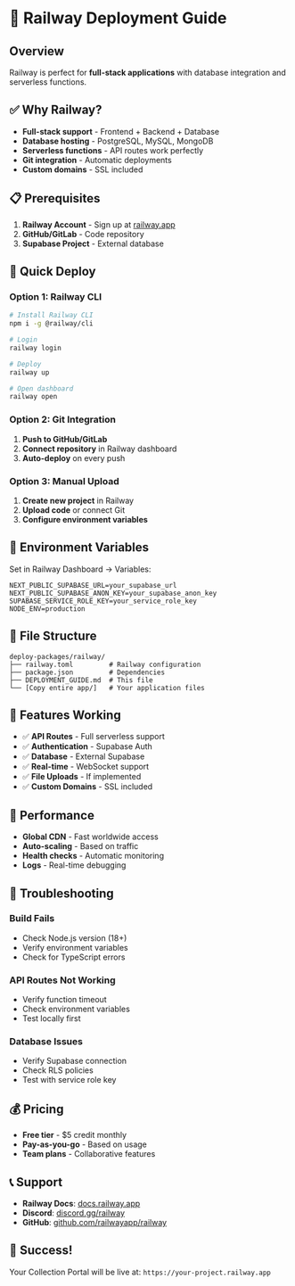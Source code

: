 # 🚀 Railway Deployment Guide

## Overview
Railway is perfect for **full-stack applications** with database integration and serverless functions.

## ✅ Why Railway?
- **Full-stack support** - Frontend + Backend + Database
- **Database hosting** - PostgreSQL, MySQL, MongoDB
- **Serverless functions** - API routes work perfectly
- **Git integration** - Automatic deployments
- **Custom domains** - SSL included

## 📋 Prerequisites
1. **Railway Account** - Sign up at [railway.app](https://railway.app)
2. **GitHub/GitLab** - Code repository
3. **Supabase Project** - External database

## 🚀 Quick Deploy

### Option 1: Railway CLI
```bash
# Install Railway CLI
npm i -g @railway/cli

# Login
railway login

# Deploy
railway up

# Open dashboard
railway open
```

### Option 2: Git Integration
1. **Push to GitHub/GitLab**
2. **Connect repository** in Railway dashboard
3. **Auto-deploy** on every push

### Option 3: Manual Upload
1. **Create new project** in Railway
2. **Upload code** or connect Git
3. **Configure environment variables**

## 🔧 Environment Variables

Set in Railway Dashboard → Variables:

```env
NEXT_PUBLIC_SUPABASE_URL=your_supabase_url
NEXT_PUBLIC_SUPABASE_ANON_KEY=your_supabase_anon_key
SUPABASE_SERVICE_ROLE_KEY=your_service_role_key
NODE_ENV=production
```

## 📁 File Structure
```
deploy-packages/railway/
├── railway.toml         # Railway configuration
├── package.json         # Dependencies
├── DEPLOYMENT_GUIDE.md  # This file
└── [Copy entire app/]   # Your application files
```

## 🎯 Features Working
- ✅ **API Routes** - Full serverless support
- ✅ **Authentication** - Supabase Auth
- ✅ **Database** - External Supabase
- ✅ **Real-time** - WebSocket support
- ✅ **File Uploads** - If implemented
- ✅ **Custom Domains** - SSL included

## 🚀 Performance
- **Global CDN** - Fast worldwide access
- **Auto-scaling** - Based on traffic
- **Health checks** - Automatic monitoring
- **Logs** - Real-time debugging

## 🐛 Troubleshooting

### Build Fails
- Check Node.js version (18+)
- Verify environment variables
- Check for TypeScript errors

### API Routes Not Working
- Verify function timeout
- Check environment variables
- Test locally first

### Database Issues
- Verify Supabase connection
- Check RLS policies
- Test with service role key

## 💰 Pricing
- **Free tier** - $5 credit monthly
- **Pay-as-you-go** - Based on usage
- **Team plans** - Collaborative features

## 📞 Support
- **Railway Docs**: [docs.railway.app](https://docs.railway.app)
- **Discord**: [discord.gg/railway](https://discord.gg/railway)
- **GitHub**: [github.com/railwayapp/railway](https://github.com/railwayapp/railway)

## 🎉 Success!
Your Collection Portal will be live at: `https://your-project.railway.app` 